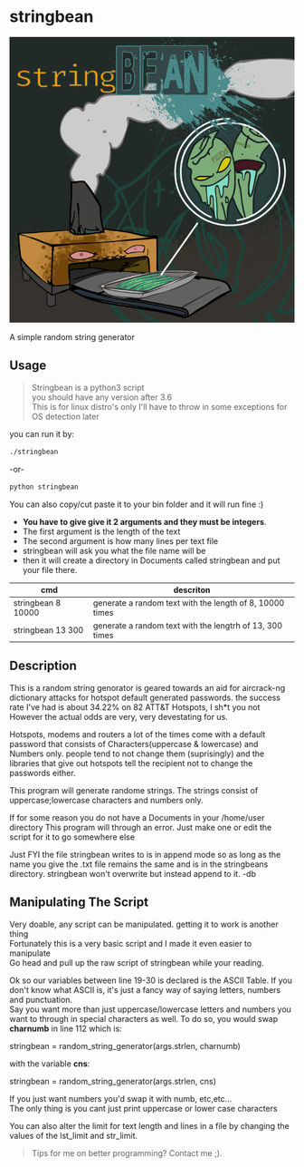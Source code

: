 # stringbean
![alt text](https://github.com/dirtybrie/stringbean/blob/%7Bdirt%7D/img/stringbean.png?raw=true)

A simple random string generator

## Usage
> Stringbean is a python3 script<br/>
> you should have any version after 3.6<br/>
> This is for linux distro's only I'll have to throw in some exceptions for OS detection later<br/>

you can run it by:<br/>

```bash
./stringbean
```
-or-
```bash
python stringbean
```
You can also copy/cut paste it to your bin folder and it will run fine :)

* __You have to give give it 2 arguments and they must be integers__.
* The first argument is the length of the text
* The second argument is how many lines per text file
* stringbean will ask you what the file name will be
* then it will create a directory in Documents called stringbean and put your file there.

| cmd | descriton |
| --- | --- |
|stringbean 8 10000 | generate a random text with the length of 8, 10000 times |
|stringbean 13 300 | generate a random text with the lengtrh of 13, 300 times |

## Description

This is a random string genorator is geared towards an aid for aircrack-ng 
dictionary attacks for hotspot default generated passwords.
the success rate I've had is about 34.22% on 82 ATT&T Hotspots, I sh*t you not
However the actual odds are very, very devestating for us.
 
Hotspots, modems and routers a lot of the times come with a default password that 
consists of Characters(uppercase & lowercase) and Numbers only. people tend to not
change them (suprisingly) and the libraries that give out hotspots tell the recipient 
not to change the passwords either.
 
This program will generate randome strings.
The strings consist of uppercase;lowercase characters and numbers only.

If for some reason you do not have a Documents in your /home/user directory
This program will through an error. Just make one
or edit the script for it to go somewhere else

Just FYI the file stringbean writes to is in append mode so as long
as the name you give the .txt file remains the same and is in the
stringbeans directory.
stringbean won't overwrite but instead append to it.
-db

## Manipulating The Script

Very doable, any script can be manipulated. getting it to work is another thing<br/>
Fortunately this is a very basic script and I made it even easier to manipulate</br>
Go head and pull up the raw script of stringbean while your reading.

Ok so our variables between line 19-30 is declared is the ASCII Table.
If you don't know what ASCII is, it's just a fancy way of saying letters, numbers and punctuation.<br/>
Say you want more than just uppercase/lowercase letters and numbers
you want to through in special characters as well. To do so, you would
swap **charnumb** in line 112 which is:<br/>

stringbean = random_string_generator(args.strlen, charnumb)<br/>

with the variable **cns**:<br/>

stringbean = random_string_generator(args.strlen, cns)<br/>

If you just want numbers you'd swap it with numb, etc,etc...<br/>
The only thing is you cant just print uppercase or lower case characters<br/>

You can also alter the limit for text length and lines in a file
by changing the values of the lst_limit and str_limit.

> Tips for me on better programming? Contact me ;).

